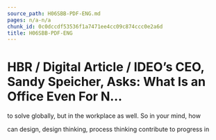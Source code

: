 ```yaml
---
source_path: H06SBB-PDF-ENG.md
pages: n/a-n/a
chunk_id: 0c0dccdf53536f1a7471ee4cc09c874ccc0e2a6d
title: H06SBB-PDF-ENG
---
```

# HBR / Digital Article / IDEO’s CEO, Sandy Speicher, Asks: What Is an Office Even For N…

to solve globally, but in the workplace as well. So in your mind, how

can design, design thinking, process thinking contribute to progress in
